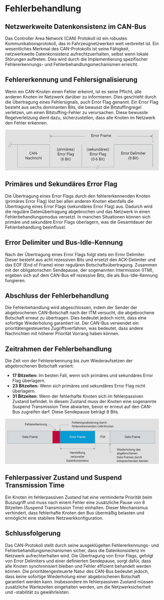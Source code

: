 # Fehlerbehandlung

## Netzwerkweite Datenkonsistenz im CAN-Bus

Das Controller Area Network (CAN) Protokoll ist ein robustes Kommunikationsprotokoll, das in Fahrzeugnetzwerken weit verbreitet ist. Ein wesentliches Merkmal des CAN-Protokolls ist seine Fähigkeit, netzwerkweite Datenkonsistenz aufrechtzuerhalten, selbst wenn lokale Störungen auftreten. Dies wird durch die Implementierung spezifischer Fehlererkennungs- und Fehlerbehandlungsmechanismen erreicht.

## Fehlererkennung und Fehlersignalisierung

Wenn ein CAN-Knoten einen Fehler erkennt, ist es seine Pflicht, alle anderen Knoten im Netzwerk darüber zu informieren. Dies geschieht durch die Übertragung eines Fehlersignals, auch Error Flag genannt. Ein Error Flag besteht aus sechs dominanten Bits, die bewusst die Bitstuffingregel verletzen, um einen Bitstuffing-Fehler zu verursachen. Diese bewusste Regelverletzung dient dazu, sicherzustellen, dass alle Knoten im Netzwerk den Fehler erkennen.

![CAN-Netzwerk](/img/can/1712276741129.png)

## Primäres und Sekundäres Error Flag

Die Übertragung eines Error Flags durch den fehlererkennenden Knoten (primäres Error Flag) löst bei allen anderen Knoten ebenfalls die Übertragung eines Error Flags (sekundäres Error Flag) aus. Dadurch wird die reguläre Datenübertragung abgebrochen und das Netzwerk in einen Fehlerbehandlungsmodus versetzt. In manchen Situationen können sich primäre und sekundäre Error Flags überlagern, was die Gesamtdauer der Fehlerbehandlung beeinflusst.

## Error Delimiter und Bus-Idle-Kennung

Nach der Übertragung eines Error Flags folgt stets ein Error Delimiter. Dieser besteht aus acht rezessiven Bits und ersetzt den ACK-Delimiter und das EOF (End of Frame) einer regulären Botschaftsübertragung. Zusammen mit der obligatorischen Sendepause, der sogenannten Intermission (ITM), ergeben sich auf dem CAN-Bus elf rezessive Bits, die als Bus-Idle-Kennung fungieren.

## Abschluss der Fehlerbehandlung

Die Fehlerbehandlung wird abgeschlossen, indem der Sender der abgebrochenen CAN-Botschaft nach der ITM versucht, die abgebrochene Botschaft erneut zu übertragen. Dies bedeutet jedoch nicht, dass eine sofortige Wiederholung garantiert ist. Der CAN-Bus verwendet ein prioritätengesteuertes Zugriffsverfahren, was bedeutet, dass andere Nachrichten mit höherer Priorität Vorrang haben können.

## Zeitrahmen der Fehlerbehandlung

Die Zeit von der Fehlererkennung bis zum Wiederaufsetzen der abgebrochenen Botschaft variiert:

- **17 Bitzeiten:** Im besten Fall, wenn sich primäres und sekundäres Error Flag überlagern.
- **23 Bitzeiten:** Wenn sich primäres und sekundäres Error Flag nicht überlagern.
- **31 Bitzeiten:** Wenn der fehlerhafte Knoten sich im fehlerpassiven Zustand befindet. In diesem Zustand muss der Knoten eine sogenannte Suspend Transmission Time abwarten, bevor er erneut auf den CAN-Bus zugreifen darf. Diese Sendepause beträgt 8 Bits.

![CAN-Netzwerk](/img/can/1712276756119.png)

## Fehlerpassiver Zustand und Suspend Transmission Time

Ein Knoten im fehlerpassiven Zustand hat eine verminderte Priorität beim Buszugriff und muss nach einem Fehler eine zusätzliche Pause von 8 Bitzeiten (Suspend Transmission Time) einhalten. Dieser Mechanismus verhindert, dass fehlerhafte Knoten den Bus übermäßig belasten und ermöglicht eine stabilere Netzwerkkonfiguration.

## Schlussfolgerung

Das CAN-Protokoll stellt durch seine ausgeklügelten Fehlererkennungs- und Fehlerbehandlungsmechanismen sicher, dass die Datenkonsistenz im Netzwerk aufrechterhalten wird. Die Übertragung von Error Flags, gefolgt von Error Delimiters und einer definierten Sendepause, sorgt dafür, dass alle Knoten synchronisiert bleiben und Fehler effizient behandelt werden können. Die prioritätengesteuerte Natur des CAN-Bus bedeutet jedoch, dass keine sofortige Wiederholung einer abgebrochenen Botschaft garantiert werden kann. Insbesondere im fehlerpassiven Zustand müssen zusätzliche Wartezeiten eingehalten werden, um die Netzwerksicherheit und -stabilität zu gewährleisten.